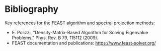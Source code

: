 # Bibliography

Key references for the FEAST algorithm and spectral projection methods:

- E. Polizzi, "Density-Matrix-Based Algorithm for Solving Eigenvalue Problems," Phys. Rev. B 79, 115112 (2009).
- FEAST documentation and publications: https://www.feast-solver.org/
